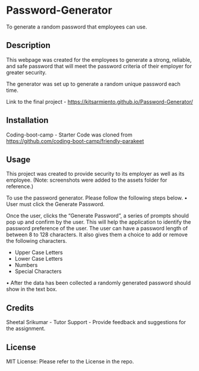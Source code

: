 # Password-Generator

To generate a random password that employees can use.

## Description

This webpage was created for the employees to generate a strong, reliable, and safe password that will meet the password criteria of their employer for greater security.

The generator was set up to generate a random unique password each time.

Link to the final project - https://kitsarmiento.github.io/Password-Generator/

## Installation

Coding-boot-camp - Starter Code was cloned from https://github.com/coding-boot-camp/friendly-parakeet

## Usage

This project was created to provide security to its employer as well as its employee. (Note: screenshots were added to the assets folder for reference.)

To use the password generator. Please follow the following steps below.
• User must click the Generate Password.

Once the user, clicks the “Generate Password”, a series of prompts should pop up and confirm by the user. This will help the application to identify the password preference of the user. The user can have a password length of between 8 to 128 characters. It also gives them a choice to add or remove the following characters.

- Upper Case Letters
- Lower Case Letters
- Numbers
- Special Characters

• After the data has been collected a randomly generated password should show in the text box.

## Credits

Sheetal Srikumar - Tutor Support - Provide feedback and suggestions for the assignment.

## License

MIT License: Please refer to the License in the repo.
